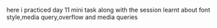 here i practiced day 11 mini task along with the session
learnt about font style,media query,overflow and media  queries